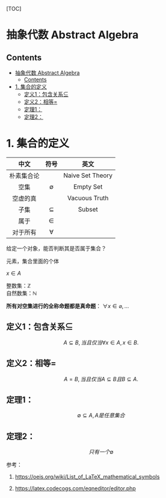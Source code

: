 [TOC]

# 抽象代数 Abstract Algebra


## Contents
- [抽象代数 Abstract Algebra](#抽象代数-abstract-algebra)
  - [Contents](#contents)
- [1. 集合的定义](#1-集合的定义)
  - [定义1：包含关系$\subseteq$](#定义1包含关系math-xmlnshttpwwww3org1998mathmathmlsemanticsmrowmomomrowannotation-encodingapplicationx-texsubseteqannotationsemanticsmath)
  - [定义2：相等$=$](#定义2相等math-xmlnshttpwwww3org1998mathmathmlsemanticsmrowmomomrowannotation-encodingapplicationx-texannotationsemanticsmath)
  - [定理1：](#定理1)
  - [定理2：](#定理2)


# 1. 集合的定义

| 中文 | 符号 | 英文
| :---: | :---: | :---: |
|朴素集合论||Naive Set Theory|
|空集|$\emptyset$|Empty Set|
|空虚的真|| Vacuous Truth|
|子集| $\subseteq$ | Subset|
|属于|$\in$||
|对于所有|$\forall$||


给定一个对象，能否判断其是否属于集合？

元素，集合里面的个体

$x \in A$

整数集：$\mathbb{Z}$   
自然数集：$\mathbb N$


**所有对空集进行的全称命题都是真命题**：
$\forall x \in \varnothing, \ldots$

## 定义1：包含关系$\subseteq$

$$
A \subseteq B, 当且仅当 \forall x \in A, x \in B.
$$

## 定义2：相等$=$
$$
A = B, 当且仅当 A \subseteq B 且 B \subseteq A.
$$

## 定理1：
$$
\emptyset \subseteq A, A 是任意集合
$$

## 定理2：
$$
只有一个\emptyset
$$

参考：
1. https://oeis.org/wiki/List_of_LaTeX_mathematical_symbols

2. https://latex.codecogs.com/eqneditor/editor.php